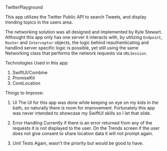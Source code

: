 TwitterPlayground

This app utilizes the Twitter Public API to search Tweets, and display trending topics in the users area.

The networking solution was all designed and implemented by Kyle Stewart.
Althought this app only has one server it interacts with, by utilizing `Endpoint`, `Router` and `Interceptor` objects, the logic behind reauthenticating and handlind server specific logic is possible, yet still using the same Networking class that performs the network requests via `URLSession`. 

Technologies Used in this app:
1. SwiftUI/Combine
2. PromiseKit
3. CoreLocation

Things to Improve:

1. UI
The UI for this app was done while keeping on eye on my kids in the bath, so naturally there is room for improvement.
Fortunately this app was never intended to showcase my SwiftUI skills so I let that slide.

2. Error Handling
Currently if there is an error returned from any of the requests it is not displayed to the user.
On the Trends screen if the user does not give consent to share location data it will not prompt again.

3. Unit Tests
Again, wasn't the priority but would be good to have.
